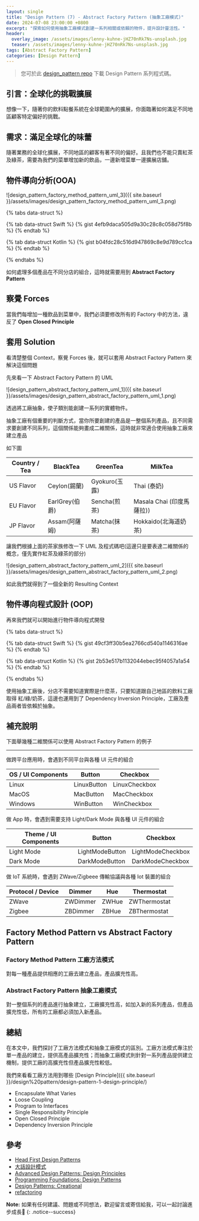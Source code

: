 ```yaml
---
layout: single
title: "Design Pattern (7) - Abstract Factory Pattern (抽象工廠模式)"
date: 2024-07-08 23:00:00 +0800
excerpt: "探索如何使用抽象工廠模式創建一系列相關或依賴的物件，提升設計靈活性。"
header:
  overlay_image: /assets/images/lenny-kuhne-jHZ70nRk7Ns-unsplash.jpg
  teaser: /assets/images/lenny-kuhne-jHZ70nRk7Ns-unsplash.jpg
tags: [Abstract Factory Pattern]
categories: [Design Pattern]
---
```


> 您可於此 [design_pattern repo](https://github.com/nickhuangcyh/design_pattern) 下載 Design Pattern 系列程式碼。

## 引言：全球化的挑戰擴展

想像一下，隨著你的飲料點餐系統在全球範圍內的擴展，你面臨著如何滿足不同地區顧客特定偏好的挑戰。

## 需求：滿足全球化的味蕾

隨著業務的全球化擴展，不同地區的顧客有著不同的偏好。且我們也不能只賣紅茶及綠茶，需要為我們的菜單增加新的飲品，一邊新增菜單一邊擴展店舖。

## 物件導向分析(OOA)

![design_pattern_factory_method_pattern_uml_3]({{ site.baseurl }}/assets/images/design_pattern_factory_method_pattern_uml_3.png)

{% tabs data-struct %}

{% tab data-struct Swift %}
{% gist 4efb9daca505d9a30c28c8c058d75f8b %}
{% endtab %}

{% tab data-struct Kotlin %}
{% gist b04fdc28c516d947869c8e9d789cc1ca %}
{% endtab %}

{% endtabs %}

如何處理多個產品在不同分店的組合，這時就需要用到 **Abstract Factory Pattern**

## 察覺 Forces

當我們每增加一種飲品到菜單中，我們必須要修改所有的 Factory 中的方法，違反了 **Open Closed Principle**

## 套用 Solution

看清楚整個 Context，察覺 Forces 後，就可以套用 Abstract Factory Pattern 來解決這個問題

先來看一下 Abstract Factory Pattern 的 UML

![design_pattern_abstract_factory_pattern_uml_1]({{ site.baseurl }}/assets/images/design_pattern_abstract_factory_pattern_uml_1.png)

透過將工廠抽象，使子類別能創建一系列的實體物件。

抽象工廠有個重要的判斷方式，當你所要創建的產品是一整個系列產品，且不同需求要創建不同系列，這個關係能夠畫成二維關係，這時就非常適合使用抽象工廠來建立產品

如下圖

| Country / Tea | BlackTea       | GreenTea      | MilkTea                   |
| ------------- | -------------- | ------------- | ------------------------- |
| US Flavor     | Ceylon(錫蘭)   | Gyokuro(玉露) | Thai (泰奶)               |
| EU Flavor     | EarlGrey(伯爵) | Sencha(煎茶)  | Masala Chai (印度馬薩拉)) |
| JP Flavor     | Assam(阿薩姆)  | Matcha(抹茶)  | Hokkaido(北海道奶茶)      |

讓我們根據上面的茶家族修改一下 UML 及程式碼吧(這邊只是要表達二維關係的概念，僅先實作紅茶及綠茶的部分)

![design_pattern_abstract_factory_pattern_uml_2]({{ site.baseurl }}/assets/images/design_pattern_abstract_factory_pattern_uml_2.png)

如此我們就得到了一個全新的 Resulting Context

## 物件導向程式設計 (OOP)

再來我們就可以開始進行物件導向程式開發

{% tabs data-struct %}

{% tab data-struct Swift %}
{% gist 49cf3ff30b5ea2766cd540a1146316ae %}
{% endtab %}

{% tab data-struct Kotlin %}
{% gist 2b53e517b1132044ebec95f4057a1a54 %}
{% endtab %}

{% endtabs %}

使用抽象工廠後，分店不需要知道實際是什麼茶，只要知道跟自己地區的飲料工廠取得 紅/綠/奶茶，這邊也運用到了 Dependency Inversion Principle，工廠及產品兩者皆依賴於抽象。

## 補充說明

下面舉幾種二維關係可以使用 Abstract Factory Pattern 的例子

---

做跨平台應用時，會遇到不同平台與各種 UI 元件的組合

| OS / UI Components | Button      | Checkbox      |
| ------------------ | ----------- | ------------- |
| Linux              | LinuxButton | LinuxCheckbox |
| MacOS              | MacButton   | MacCheckbox   |
| Windows            | WinButton   | WinCheckbox   |

做 App 時，會遇到需要支持 Light/Dark Mode 與各種 UI 元件的組合

| Theme / UI Components | Button          | Checkbox          |
| --------------------- | --------------- | ----------------- |
| Light Mode            | LightModeButton | LightModeCheckbox |
| Dark Mode             | DarkModeButton  | DarkModeCheckbox  |

做 IoT 系統時，會遇到 ZWave/Zigbeee 傳輸協議與各種 Iot 裝置的組合

| Protocol / Device | Dimmer   | Hue   | Thermostat   |
| ----------------- | -------- | ----- | ------------ |
| ZWave             | ZWDimmer | ZWHue | ZWThermostat |
| Zigbee            | ZBDimmer | ZBHue | ZBThermostat |

## Factory Method Pattern vs Abstract Factory Pattern

### Factory Method Pattern 工廠方法模式

對每一種產品提供相應的工廠去建立產品，產品擴充性高。

### Abstract Factory Pattern 抽象工廠模式

對一整個系列的產品進行抽象建立，工廠擴充性高，如加入新的系列產品，但產品擴充性低，所有的工廠都必須加入新產品。

## 總結

在本文中，我們探討了工廠方法模式和抽象工廠模式的區別。工廠方法模式專注於單一產品的建立，提供高產品擴充性；而抽象工廠模式則針對一系列產品提供建立機制，提供工廠的高擴充性但產品擴充性較低。

我們來看看工廠方法用到哪些 [Design Principle]({{ site.baseurl }}/design%20pattern/design-pattern-1-design-principle/)

* Encapsulate What Varies
* Loose Coupling
* Program to Interfaces
* Single Responsibility Principle
* Open Closed Principle
* Dependency Inversion Principle

## 參考

* [Head First Design Patterns](https://www.tenlong.com.tw/products/9789867794529)
* [大話設計模式](https://www.tenlong.com.tw/products/9789866761799)
* [Advanced Design Patterns: Design Principles](https://www.linkedin.com/learning/advanced-design-patterns-design-principles/what-are-design-principles?autoAdvance=true&autoSkip=false&autoplay=true&resume=true)
* [Programming Foundations: Design Patterns](https://www.linkedin.com/learning/programming-foundations-design-patterns-2/trying-interfaces?autoAdvance=true&autoSkip=false&autoplay=true&resume=true)
* [Design Patterns: Creational](https://www.linkedin.com/learning/design-patterns-creational/think-about-how-you-create-objects?autoAdvance=true&autoSkip=false&autoplay=true&resume=true)
* [refactoring](https://refactoring.guru/design-patterns/factory-method)

**Note:** 如果有任何建議、問題或不同想法，歡迎留言或寄信給我，可以一起討論進步成長🙂
{: .notice--success}
